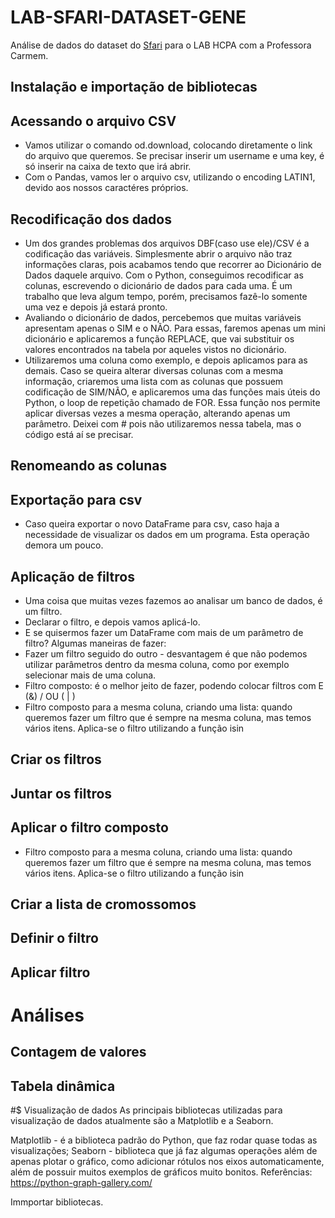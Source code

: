 # LAB-SFARI-DATASET-GENE

Análise de dados do dataset do [Sfari](https://gene.sfari.org/) para o LAB HCPA com a Professora Carmem.

## Instalação e importação de bibliotecas
     
## Acessando o arquivo CSV
* Vamos utilizar o comando od.download, colocando diretamente o link do arquivo que queremos. Se precisar inserir um username e uma key, é só inserir na caixa de texto que irá abrir.
* Com o Pandas, vamos ler o arquivo csv, utilizando o encoding LATIN1, devido aos nossos caractéres próprios.

## Recodificação dos dados
* Um dos grandes problemas dos arquivos DBF(caso use ele)/CSV é a codificação das variáveis. Simplesmente abrir o arquivo não traz informações claras, pois acabamos tendo que recorrer ao Dicionário de Dados daquele arquivo. Com o Python, conseguimos recodificar as colunas, escrevendo o dicionário de dados para cada uma. É um trabalho que leva algum tempo, porém, precisamos fazê-lo somente uma vez e depois já estará pronto.
* Avaliando o dicionário de dados, percebemos que muitas variáveis apresentam apenas o SIM e o NÃO. Para essas, faremos apenas um mini dicionário e aplicaremos a função REPLACE, que vai substituir os valores encontrados na tabela por aqueles vistos no dicionário.
* Utilizaremos uma coluna como exemplo, e depois aplicamos para as demais. Caso se queira alterar diversas colunas com a mesma informação, criaremos uma lista com as colunas que possuem codificação de SIM/NÃO, e aplicaremos uma das funções mais úteis do Python, o loop de repetição chamado de FOR.
Essa função nos permite aplicar diversas vezes a mesma operação, alterando apenas um parâmetro.
Deixei com # pois não utilizaremos nessa tabela, mas o código está aí se precisar.

     
## Renomeando as colunas

## Exportação para csv
* Caso queira exportar o novo DataFrame para csv, caso haja a necessidade de visualizar os dados em um programa. Esta operação demora um pouco.
     
## Aplicação de filtros
* Uma coisa que muitas vezes fazemos ao analisar um banco de dados, é um filtro.
* Declarar o filtro, e depois vamos aplicá-lo.
* E se quisermos fazer um DataFrame com mais de um parâmetro de filtro? Algumas maneiras de fazer:
* Fazer um filtro seguido do outro - desvantagem é que não podemos utilizar parâmetros dentro da mesma coluna, como por exemplo selecionar mais de uma coluna.
* Filtro composto: é o melhor jeito de fazer, podendo colocar filtros com E (&) / OU ( | )
* Filtro composto para a mesma coluna, criando uma lista: quando queremos fazer um filtro que é sempre na mesma coluna, mas temos vários itens. Aplica-se o filtro utilizando a função isin

## Criar os filtros

## Juntar os filtros

## Aplicar o filtro composto
* Filtro composto para a mesma coluna, criando uma lista: quando queremos fazer um filtro que é sempre na mesma coluna, mas temos vários itens. Aplica-se o filtro utilizando a função isin

## Criar a lista de cromossomos


## Definir o filtro


## Aplicar filtro


# Análises
  ## Contagem de valores

  ## Tabela dinâmica

#$ Visualização de dados
As principais bibliotecas utilizadas para visualização de dados atualmente são a Matplotlib e a Seaborn.

Matplotlib - é a biblioteca padrão do Python, que faz rodar quase todas as visualizações;
Seaborn - biblioteca que já faz algumas operações além de apenas plotar o gráfico, como adicionar rótulos nos eixos automaticamente, além de possuir muitos exemplos de gráficos muito bonitos.
Referências: https://python-graph-gallery.com/

Immportar bibliotecas.
